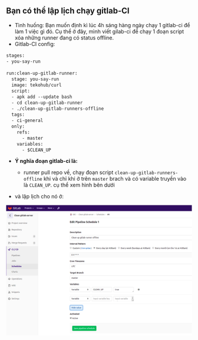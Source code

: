 ## Bạn có thể lập lịch chạy gitlab-CI
- Tình huống: Bạn muốn định kì lúc 4h sáng hàng ngày chạy 1 gitlab-ci để làm 1 việc gì đó. Cụ thể ở đây, mình viết gilab-ci để chạy 1 đoạn script xóa những runner đang có status offline.
- Gitlab-CI config:

```
stages:
- you-say-run

run:clean-up-gitlab-runner:
  stage: you-say-run
  image: tekohub/curl
  script:
  - apk add --update bash
  - cd clean-up-gitlab-runner
  - ./clean-up-gitlab-runners-offline
  tags:
  - ci-general
  only:
    refs:
      - master
    variables:
      - $CLEAN_UP
```
- **Ý nghĩa đoạn gitlab-ci là:**
  - runner pull repo về, chạy đoạn script `clean-up-gitlab-runners-offline` khi và chỉ khi ở trên `master` brach và có variable truyền vào là `CLEAN_UP`. cụ thể xem hình bên dưới

- và lập lịch cho nó ở:

![lập lịch](../../images/laplich.png)

